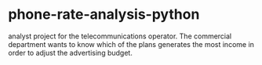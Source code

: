 # phone-rate-analysis-python
analyst project for the telecommunications operator. The commercial department wants to know which of the plans generates the most income in order to adjust the advertising budget.
